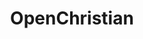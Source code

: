 ---
title: OpenChristian
crosslinks:
- Christianity
- RadicalChristianity
- Anglicanism
- ChristianUniversalism
- religion
- Catholicism
- exmormon
- AMAAggregator
- Political_Revolution
- OpenCatholic
- ModelUSGov
- atheism
- transgenderUK
- islam
- worldnews
- AskHistorians
- Buddhism
- unitedkingdom
- Reformed
---